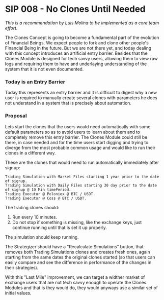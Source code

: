 # SIP 008 - No Clones Until Needed

_This is a recommendation by Luis Molina to be implemented as a core team effort._

The Clones Concept is going to become a fundamental part of the evolution of Financial Beings. We expect people to fork and clone other people's Financial Being in the future. But we are not there yet, and today dealing with this concept introduces an artificial entry barrier. Besides that the Clones Module is designed for tech savvy users, allowing them to view raw logs and requiring them to have and underlaying understanding of the system that it is not even documented.

### Today is an Entry Barrier

Today this represents an entry barrier and it is difficult to digest why a new user is required to manually create several clones with parameters he does not understand in a system that is precisely about automation.  

### Proposal

Lets start the clones that the users would need automatically with some default parameters so as to avoid users to learn about them and to completely remove this entry barrier. The Clones Module could still be there, in case needed and for the time users start digging and trying to diverge from the most probable common usage and would like to run their clones in a different way.

These are the clones that would need to run automatically immediately after signup:

```
Trading Simulation with Market Files starting 1 year prior to the date of signup.
Trading Simulation with Daily Files starting 30 day prior to the date of signup @ 10 Min timePeriod.
Trading Executor @ Poloniex @ BTC / USDT.
Trading Executor @ Coss @ BTC / USDT.
```

The trading clones should:

1. Run every 10 minutes.
2. Do not stop if something is missing, like the exchange keys, just continue running until that is set it up properly.

The simulation should keep running.

The Strategizer should have a "Recalculate Simulations" button, that removes both Trading Simulations clones and creates fresh ones, again starting from the same dates the original clones started (so that users can easily compare and see the difference in performance of the changes in their strategies).

With this "Last Mile" improvement, we can target a widther market of exchange users that are not tech savvy enough to operate the Clones Modules and that is they would do, they would anyways use a similar set of initial values.  
